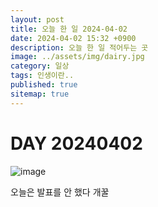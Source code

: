 ```yaml
---
layout: post
title: 오늘 한 일 2024-04-02
date: 2024-04-02 15:32 +0900
description: 오늘 한 일 적어두는 곳
image: ../assets/img/dairy.jpg
category: 일상
tags: 인생이란..
published: true
sitemap: true
---
```


# DAY 20240402


![image](../assets/img/img1.jpg)


오늘은 발표를 안 했다 개꿀